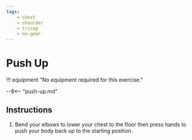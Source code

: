 ```yaml
---
tags:
    - chest
    - shoulder
    - tricep
    - no-gear
---
```


#  Push Up

!!! equipment "No equipment required for this exercise."

--8<-- "push-up.md"

## Instructions

1. Bend your elbows to lower your chest to the floor then press hands to push your body back up to the starting position.